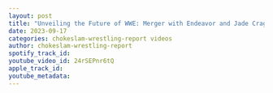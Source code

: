 ```yaml
---
layout: post
title: "Unveiling the Future of WWE: Merger with Endeavor and Jade Craghill's Departure from AEW? Ep#161"
date: 2023-09-17
categories: chokeslam-wrestling-report videos
author: chokeslam-wrestling-report
spotify_track_id: 
youtube_video_id: 24rSEPnr6tQ
apple_track_id: 
youtube_metadata: 
---
```


